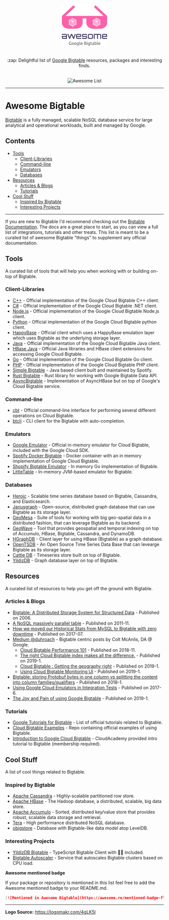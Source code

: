 <div align="center">
	<div>
		<img width="150" src="/awesome-logo.png" alt="Awesome Bigtable">
	</div>
    <br />
	<p>
		:zap: Delightful list of <a href="https://cloud.google.com/bigtable/">Google Bigtable</a> resources, packages and interesting finds.
	</p>
	<br>
	<img src="https://awesome.re/badge.svg" alt="Awesome List">
</div>

---

# Awesome Bigtable

[Bigtable](https://cloud.google.com/bigtable) is a fully managed, scalable NoSQL database service for large analytical and operational workloads, built and managed by Google.

## Contents

- [Tools](#tools)
  - [Client-Libraries](#client-libraries)
  - [Command-line](#command-line)
  - [Emulators](#emulators)
  - [Databases](#databases)
- [Resources](#resources)
  - [Articles & Blogs](#articles--blogs)
  - [Tutorials](#tutorials)
- [Cool Stuff](#cool-stuff)
  - [Inspired by Bigtable](#inspired-by-bigtable)
  - [Interesting Projects](#interesting-projects)

---

If you are new to Bigtable I'd recommend checking out the [Bigtable Documentation](https://cloud.google.com/bigtable/docs/). The docs are a great place to start, as you can view a full list of integrations, tutorials and other treats. This list is meant to be a curated list of awesome Bigtable "things" to supplement any official documentation.

## Tools
A curated list of tools that will help you when working with or building on-top of Bigtable.

### Client-Libraries
- [C++](https://github.com/GoogleCloudPlatform/google-cloud-cpp/tree/master/google/cloud/bigtable) - Official implementation of the Google Cloud Bigtable C++ client.
- [C#](https://github.com/googleapis/google-cloud-dotnet) - Official implementation of the Google Cloud Bigtable .NET client.
- [Node.js](https://github.com/googleapis/nodejs-bigtable) - Official implementation of the Google Cloud Bigtable Node.js client.
- [Python](https://github.com/googleapis/python-bigtable) - Official implementation of the Google Cloud Bigtable python client.
- [HappyBase](https://github.com/googleapis/google-cloud-python-happybase) - Official client which uses a HappyBase emulation layer which uses Bigtable as the underlying storage layer.
- [Java](https://github.com/googleapis/java-bigtable) - Official implementation of the Google Cloud Bigtable Java client.
- [HBase Java](https://github.com/GoogleCloudPlatform/cloud-bigtable-client) - Official Java libraries and HBase client extensions for accessing Google Cloud Bigtable.
- [Go](https://github.com/googleapis/google-cloud-go/tree/master/bigtable) - Official implementation of the Google Cloud Bigtable Go client.
- [PHP](https://github.com/googleapis/google-cloud-php-bigtable) - Official implementation of the Google Cloud Bigtable PHP client.
- [Simple Bigtable](https://github.com/spotify/simple-bigtable) - Java based client built and maintained by Spotify.
- [Rust Bigtable](https://github.com/durch/rust-bigtable) - Rust library for working with Google Bigtable Data API.
- [AsyncBigtable](https://github.com/OpenTSDB/asyncbigtable) - Implementation of AsyncHBase but on top of Google's Cloud Bigtable service.

### Command-line
- [cbt](https://cloud.google.com/bigtable/docs/cbt-overview) - Official command-line interface for performing several different operations on Cloud Bigtable. 
- [btcli](https://github.com/takashabe/btcli) - CLI client for the Bigtable with auto-completion.

### Emulators
- [Google Emulator](https://cloud.google.com/bigtable/docs/emulator) - Official in-memory emulator for Cloud Bigtable, included with the Google Cloud SDK.
- [Spotify Docker Bigtable](https://github.com/spotify/docker-bigtable) - Docker container with an in memory implementation of Google Cloud Bigtable.
- [Shopify Bigtable Emulator](https://github.com/Shopify/bigtable-emulator) - In memory Go implementation of Bigtable.
- [LittleTable](https://github.com/steveniemitz/littletable) - In-memory JVM-based emulator for Bigtable.

### Databases
- [Heroic](https://github.com/spotify/heroic) - Scalable time series database based on Bigtable, Cassandra, and Elasticsearch.
- [Janusgraph](https://github.com/JanusGraph/janusgraph) - Open-source, distributed graph database that can use Bigtable as its storage layer.
- [GeoMesa](https://github.com/locationtech/geomesa) - Suite of tools for working with big geo-spatial data in a distributed fashion, that can leverage Bigtable as its backend.
- [GeoWave](https://github.com/locationtech/geowave) - Tool that provides geospatial and temporal indexing on top of Accumulo, HBase, Bigtable, Cassandra, and DynamoDB.
- [HGraphDB](https://github.com/rayokota/hgraphdb) - Client layer for using HBase (Bigtable) as a graph database.
- [OpenTSDB](https://github.com/GoogleCloudPlatform/opentsdb-bigtable) - An Open Source Time Series Data Base that can levearge Bigtable as its storage layer.
- [Cattle DB](https://github.com/wuttem/cattledb) - Timeseries store built on top of Bigtable.
- [YildizDB](https://github.com/yildizdb/yildiz) - Graph database layer on top of Bigtable.

## Resources
A curated list of resources to help you get off the ground with Bigtable.

### Articles & Blogs
- [Bigtable: A Distributed Storage System for Structured Data](https://static.googleusercontent.com/media/research.google.com/en//archive/bigtable-osdi06.pdf) - Published on 2006.
- [A NoSQL massively parallel table](https://www.cs.rutgers.edu/~pxk/417/notes/content/bigtable.html) - Published on 2011-11.
- [How we moved our Historical Stats from MySQL to Bigtable with zero downtime](https://www.fastly.com/blog/how-we-moved-our-historical-stats-from-mysql-bigtable-zero-downtime) - Published on 2017-07.
- [Medium @duhroach](https://medium.com/@duhroach) - Bigtable centric posts by Colt McAnlis, DA @ Google.
  - [Cloud Bigtable Performance 101](https://medium.com/@duhroach/cloud-bigtable-performance-101-8bf884bc1d1c) - Published on 2018-11.
  - [The right Cloud Bigtable index makes all the difference.](https://medium.com/@duhroach/the-right-cloud-bigtable-index-makes-all-the-difference-3bcabe9bd65a) - Published on 2019-1.
  - [Cloud Bigtable : Getting the geography right](https://medium.com/@duhroach/cloud-bigtable-getting-the-geography-right-645577216516) - Published on 2019-1.
  - [Using Cloud Bigtable Monitoring UI](https://medium.com/@duhroach/using-cloud-bigtable-monitoring-ui-40d3f4c726d6) - Published on 2019-1.
- [Bigtable: storing Protobuf bytes in one column vs splitting the content into column families/qualifiers](https://tech.travelaudience.com/bigtable-storing-protobuf-bytes-in-one-column-vs-splitting-the-content-into-column-families-c231bdff8db7) - Published on 2018-1.
- [Using Google Cloud Emulators in Integration Tests](https://medium.com/google-cloud/using-google-cloud-emulators-for-integration-tests-7812890ebe0d) - Published on 2017-6.
- [The Joy and Pain of using Google Bigtable](https://syslog.ravelin.com/the-joy-and-pain-of-using-google-bigtable-4210604c75be) - Published on 2019-1.

### Tutorials
- [Google Tutorials for Bigtable](https://cloud.google.com/bigtable/docs/tutorials) - List of official tutorials related to Bigtable. 
- [Cloud Bigtable Examples](https://github.com/GoogleCloudPlatform/cloud-bigtable-examples) - Repo containing official examples of using Bigtable.
- [Introduction to Google Cloud Bigtable](https://cloudacademy.com/course/introduction-to-google-cloud-bigtable/) - CloudAcademy provided intro tutorial to Bigtable (membership required).

## Cool Stuff
A list of cool things related to Bigtable.

### Inspired by Bigtable
- [Apache Cassandra](http://cassandra.apache.org/) - Highly-scalable partitioned row store.
- [Apache HBase](https://hbase.apache.org/) - The Hadoop database, a distributed, scalable, big data store.
- [Apache Accumulo](https://github.com/apache/accumulo) - Sorted, distributed key/value store that provides robust, scalable data storage and retrieval.
- [Tera](https://github.com/baidu/tera) - High performance distributed NoSQL database.
- [obigstore](https://github.com/mfp/obigstore) - Database with Bigtable-like data model atop LevelDB.

### Interesting Projects
- [YildizDB Bigtable](https://github.com/yildizdb/bigtable) - TypeScript Bigtable Client with 🔋🔋 included.
- [Bigtable Autoscaler](https://github.com/spotify/bigtable-autoscaler) - Service that autoscales Bigtable clusters based on CPU load.

<!--lint ignore no-emphasis-as-heading-->
**Awesome mentioned badge**

If your package or repository is mentioned in this list feel free to add the Awesome mentioned badge to your README.md.

```md
[![Mentioned in Awesome Bigtable](https://awesome.re/mentioned-badge-flat.svg)](https://github.com/zrosenbauer/awesome-bigtable)
```

---

**Logo Source:** https://logomakr.com/4gLK5l
